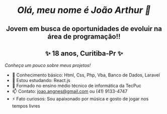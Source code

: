 ##  <h1 align = "center" fontface = "verdana"> <b> <i>  Olá, meu nome é João Arthur 👋 </b> </i> </h1> 


<h2 align = "center">  Jovem em busca de oportunidades de evoluir na área de programação!!</h2>

<h2 align="center" > ✨ 18 anos, Curitiba-Pr ✨ </h2>

<i> Conheça um pouco sobre meus projetos! </i>

- 📕 Conhecimento básico: Html, Css, Php, Vba, Banco de Dados, Laravel
- 🌱 Estou estudando: React.js
- 🧠 Formado no ensino médio técnico de informática da TecPuc
- 📫 Contato: joao.angnes@gmail.com ou (41) 9133-4747
- ⚡ Fato curiosos: Sou apaixonado por música e gosto de jogar nos tempos livres




<!--
**joaoangnes/joaoangnes** is a ✨ _special_ ✨ repository because its `README.md` (this file) appears on your GitHub profile.

Here are some ideas to get you started:


-->
